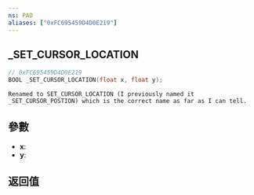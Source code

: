 ```yaml
---
ns: PAD
aliases: ["0xFC695459D4D0E219"]
---
```

## _SET_CURSOR_LOCATION

```c
// 0xFC695459D4D0E219
BOOL _SET_CURSOR_LOCATION(float x, float y);
```

```
Renamed to SET_CURSOR_LOCATION (I previously named it _SET_CURSOR_POSTION) which is the correct name as far as I can tell.  
```

## 參數
* **x**: 
* **y**: 

## 返回值

